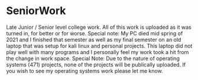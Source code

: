 # SeniorWork
Late Junior / Senior level college work. 
All of this work is uploaded as it was turned in, for better or for worse. Special note: My PC died mid spring of 2021 and I finished that semester as well as my final semester on an old laptop that was setup for kali linux and personal projects. This laptop did not play well with many programs and I personally feel my work took a hit from the change in work space. 
Special Note: Due to the nature of operating systems (471) projects, none of the projects will be publically uploaded. If you wish to see my operating systems work please let me know.
